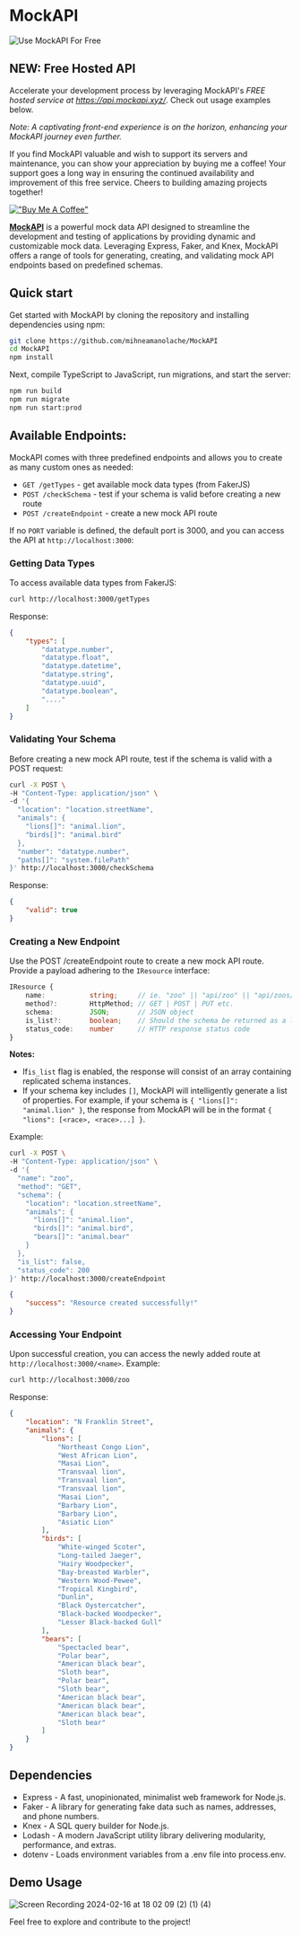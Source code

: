 # MockAPI

![Use MockAPI For Free](https://github.com/mihneamanolache/MockAPI/assets/43548656/8fad3cab-b871-4584-86b1-ff16f6e7fd44)

## NEW: Free Hosted API
Accelerate your development process by leveraging MockAPI's *FREE hosted service at https://api.mockapi.xyz/*. Check out usage examples below.

*Note: A captivating front-end experience is on the horizon, enhancing your MockAPI journey even further.*

If you find MockAPI valuable and wish to support its servers and maintenance, you can show your appreciation by buying me a coffee! Your support goes a long way in ensuring the continued availability and improvement of this free service. Cheers to building amazing projects together!

[!["Buy Me A Coffee"](https://www.buymeacoffee.com/assets/img/custom_images/orange_img.png)](https://www.buymeacoffee.com/mihnea.dev)


[**MockAPI**](https://github.com/mihneamanolache/MockAPI) is a powerful mock data API designed to streamline the development and testing of applications by providing dynamic and customizable mock data. Leveraging Express, Faker, and Knex, MockAPI offers a range of tools for generating, creating, and validating mock API endpoints based on predefined schemas.

## Quick start
Get started with MockAPI by cloning the repository and installing dependencies using npm:
```bash
git clone https://github.com/mihneamanolache/MockAPI
cd MockAPI
npm install
```

Next, compile TypeScript to JavaScript, run migrations, and start the server:
```bash
npm run build 
npm run migrate
npm run start:prod
```

## Available Endpoints:
MockAPI comes with three predefined endpoints and allows you to create as many custom ones as needed:
- `GET /getTypes`           - get available mock data types (from FakerJS)
- `POST /checkSchema`       - test if your schema is valid before creating a new route
- `POST /createEndpoint`    - create a new mock API route

If no `PORT` variable is defined, the default port is 3000, and you can access the API at `http://localhost:3000`:

### Getting Data Types
To access available data types from FakerJS:
```bash
curl http://localhost:3000/getTypes
```
Response:
```json
{
    "types": [
        "datatype.number",
        "datatype.float",
        "datatype.datetime",
        "datatype.string",
        "datatype.uuid",
        "datatype.boolean",
        "...."
    ]
}
```

### Validating Your Schema
Before creating a new mock API route, test if the schema is valid with a POST request:
```bash
curl -X POST \
-H "Content-Type: application/json" \
-d '{
  "location": "location.streetName",
  "animals": {
    "lions[]": "animal.lion",
    "birds[]": "animal.bird"
  },
  "number": "datatype.number",
  "paths[]": "system.filePath"
}' http://localhost:3000/checkSchema
```
Response:
```json
{
    "valid": true
}
```

### Creating a New Endpoint
Use the POST /createEndpoint route to create a new mock API route. Provide a payload adhering to the `IResource` interface:
```typescript
IResource {
    name:           string;     // ie. "zoo" || "api/zoo" || "api/zoos/my-zoo"
    method?:        HttpMethod; // GET | POST | PUT etc.
    schema:         JSON;       // JSON object
    is_list?:       boolean;    // Should the schema be returned as a list?
    status_code:    number      // HTTP response status code
}
```
**Notes:** 
- If`is_list` flag is enabled, the response will consist of an array containing replicated schema instances.
- If your schema key includes `[]`, MockAPI will intelligently generate a list of properties. For example, if your schema is `{ "lions[]": "animal.lion" }`, the response from MockAPI will be in the format `{ "lions": [<race>, <race>...] }`.

Example:
```bash
curl -X POST \
-H "Content-Type: application/json" \
-d '{
  "name": "zoo",
  "method": "GET",
  "schema": {
    "location": "location.streetName",
    "animals": {
      "lions[]": "animal.lion",
      "birds[]": "animal.bird",
      "bears[]": "animal.bear"
    }
  },
  "is_list": false,
  "status_code": 200
}' http://localhost:3000/createEndpoint
```
```json
{
    "success": "Resource created successfully!"
}
```

### Accessing Your Endpoint
Upon successful creation, you can access the newly added route at `http://localhost:3000/<name>`.
Example:
```bash
curl http://localhost:3000/zoo
```
Response:
```json
{
    "location": "N Franklin Street",
    "animals": {
        "lions": [
            "Northeast Congo Lion",
            "West African Lion",
            "Masai Lion",
            "Transvaal lion",
            "Transvaal lion",
            "Transvaal lion",
            "Masai Lion",
            "Barbary Lion",
            "Barbary Lion",
            "Asiatic Lion"
        ],
        "birds": [
            "White-winged Scoter",
            "Long-tailed Jaeger",
            "Hairy Woodpecker",
            "Bay-breasted Warbler",
            "Western Wood-Pewee",
            "Tropical Kingbird",
            "Dunlin",
            "Black Oystercatcher",
            "Black-backed Woodpecker",
            "Lesser Black-backed Gull"
        ],
        "bears": [
            "Spectacled bear",
            "Polar bear",
            "American black bear",
            "Sloth bear",
            "Polar bear",
            "Sloth bear",
            "American black bear",
            "American black bear",
            "American black bear",
            "Sloth bear"
        ]
    }
}
```

## Dependencies
- Express   - A fast, unopinionated, minimalist web framework for Node.js.
- Faker     - A library for generating fake data such as names, addresses, and phone numbers.
- Knex      - A SQL query builder for Node.js.
- Lodash    - A modern JavaScript utility library delivering modularity, performance, and extras.
- dotenv    - Loads environment variables from a .env file into process.env.

## Demo Usage

![Screen Recording 2024-02-16 at 18 02 09 (2) (1) (4)](https://github.com/mihneamanolache/MockAPI/assets/43548656/1a80a056-c9d6-4bca-83bc-a3e2505d1301)

Feel free to explore and contribute to the project!
